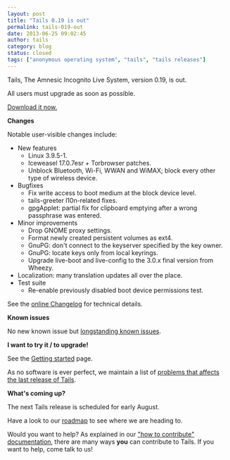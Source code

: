 ```yaml
---
layout: post
title: "Tails 0.19 is out"
permalink: tails-019-out
date: 2013-06-25 09:02:45
author: tails
category: blog
status: closed
tags: ["anonymous operating system", "tails", "tails releases"]
---
```


Tails, The Amnesic Incognito Live System, version 0.19, is out.

All users must upgrade as soon as possible.

[Download it now.](https://tails.boum.org/download/)

**Changes**

Notable user-visible changes include:

-   New features
    -   Linux 3.9.5-1.
    -   Iceweasel 17.0.7esr + Torbrowser patches.
    -   Unblock Bluetooth, Wi-Fi, WWAN and WiMAX; block every other type of wireless device.
-   Bugfixes
    -   Fix write access to boot medium at the block device level.
    -   tails-greeter l10n-related fixes.
    -   gpgApplet: partial fix for clipboard emptying after a wrong passphrase was entered.
-   Minor improvements
    -   Drop GNOME proxy settings.
    -   Format newly created persistent volumes as ext4.
    -   GnuPG: don't connect to the keyserver specified by the key owner.
    -   GnuPG: locate keys only from local keyrings.
    -   Upgrade live-boot and live-config to the 3.0.x final version from Wheezy.
-   Localization: many translation updates all over the place.
-   Test suite
    -   Re-enable previously disabled boot device permissions test.

See the [online Changelog](https://git-tails.immerda.ch/tails/plain/debian/changelog?id=0.19) for technical details.

**Known issues**

No new known issue but [longstanding known issues](https://tails.boum.org/support/known_issues/).

**I want to try it / to upgrade!**

See the [Getting started](https://tails.boum.org/getting_started/) page.

As no software is ever perfect, we maintain a list of [problems that affects the last release of Tails](https://tails.boum.org/support/known_issues/).

**What's coming up?**

The next Tails release is scheduled for early August.

Have a look to our [roadmap](https://tails.boum.org/contribute/roadmap/) to see where we are heading to.

Would you want to help? As explained in our ["how to contribute" documentation](https://tails.boum.org/contribute/), there are many ways **you** can contribute to Tails. If you want to help, come talk to us!

